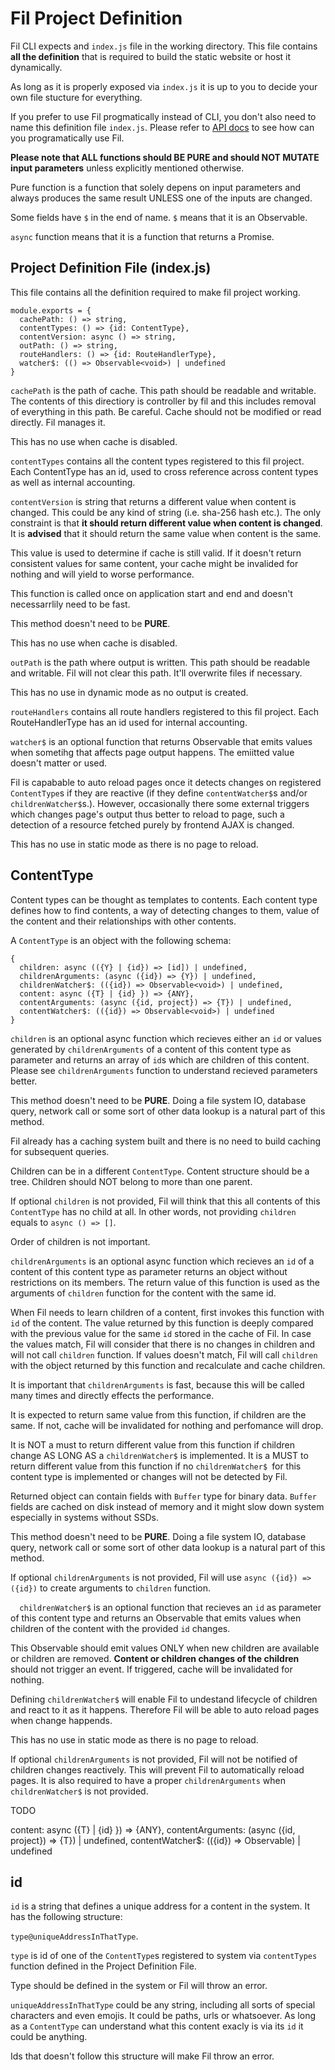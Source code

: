 # Fil Project Definition

Fil CLI expects and `index.js` file in the working directory. This file contains **all the definition** that is required to build the static website or host it dynamically. 

As long as it is properly exposed via `index.js` it is up to you to decide your own file stucture for everything.

If you prefer to use Fil progmatically instead of CLI, you don't also need to name this definition file `index.js`. Please refer to [API docs](/API.md) to see how can you programatically use Fil.

**Please note that ALL functions should BE PURE and should NOT MUTATE input parameters** unless explicitly mentioned otherwise.

Pure function is a function that solely depens on input parameters and always produces the same result UNLESS one of the inputs are changed.

Some fields have `$` in the end of name. `$` means that it is an Observable.

`async` function means that it is a function that returns a Promise.

## Project Definition File (index.js)

This file contains all the definition required to make fil project working. 

```
module.exports = {
  cachePath: () => string,
  contentTypes: () => {id: ContentType},
  contentVersion: async () => string,
  outPath: () => string,
  routeHandlers: () => {id: RouteHandlerType},
  watcher$: (() => Observable<void>) | undefined
}
```
`cachePath` is the path of cache. This path should be readable and writable. The contents of this directiory is controller by fil and this includes removal of everything in this path. Be careful. Cache should not be modified or read directly. Fil manages it.

This has no use when cache is disabled.



`contentTypes` contains all the content types registered to this fil project. Each ContentType has an id, used to cross reference across content types as well as internal accounting. 



`contentVersion` is string that returns a different value when content is changed. This could be any kind of string (i.e. sha-256 hash etc.). The only constraint is that **it should return different value when content is changed**. It is **advised** that it should return the same value when content is the same.

This value is used to determine if cache is still valid. If it doesn't return consistent values for same content, your cache might be invalided for nothing and will yield to worse performance.

This function is called once on application start and end and doesn't necessarrlily need to be fast.

This method doesn't need to be **PURE**.

This has no use when cache is disabled.



`outPath` is the path where output is written. This path should be readable and writable. Fil will not clear this path. It'll overwrite files if necessary.

This has no use in dynamic mode as no output is created.



`routeHandlers` contains all route handlers registered to this fil project. Each RouteHandlerType has an id used for internal accounting.



`watcher$` is an optional function that returns Observable that emits values when sometihg that affects page output happens. The emiitted value doesn't matter or used.

Fil is capabable to auto reload pages once it detects changes on registered `ContentType`s if they are reactive (if they define `contentWatcher$`s and/or `childrenWatcher$`s.). However, occasionally there some external triggers which changes page's output thus better to reload to page, such a detection of a resource fetched purely by frontend AJAX is changed.

This has no use in static mode as there is no page to reload.

## ContentType

Content types can be thought as templates to contents. Each content type defines how to find contents, a way of detecting changes to them, value of the content and their relationships with other contents.

A `ContentType` is an object with the following schema:

```
{
  children: async (({Y} | {id}) => [id]) | undefined,
  childrenArguments: (async ({id}) => {Y}) | undefined,
  childrenWatcher$: (({id}) => Observable<void>) | undefined,
  content: async ({T} | {id} }) => {ANY},
  contentArguments: (async ({id, project}) => {T}) | undefined,
  contentWatcher$: (({id}) => Observable<void>) | undefined
}
```
`children` is an optional async function which recieves either an `id` or values generated by `childrenArguments` of a content of this content type as parameter and returns an array of `id`s which are children of this content. Please see `childrenArguments` function to understand recieved parameters better.

This method doesn't need to be **PURE**. Doing a file system IO, database query, network call or some sort of other data lookup is a natural part of this method. 

Fil already has a caching system built and there is no need to build caching for subsequent queries. 

Children can be in a different `ContentType`. Content structure should be a tree. Children should NOT belong to more than one parent. 

If optional `children` is not provided, Fil will think that this all contents of this `ContentType` has no child at all. In other words, not providing `children` equals to `async () => []`.

Order of children is not important.



`childrenArguments` is an optional async function which recieves an `id` of a content of this content type as parameter returns an object without restrictions on its members. The return value of this function is used as the arguments of `children` function for the content with the same id.

When Fil needs to learn children of a content, first invokes this function with `id` of the content. The value returned by this function is deeply compared with the previous value for the same `id` stored in the cache of Fil.  In case the values match, Fil will consider that there is no changes in children and will not call `children` function. If values doesn't match, Fil will call `children` with the object returned by this function and recalculate and cache children.

It is important that `childrenArguments` is fast, because this will be called many times and directly effects the performance. 

It is expected to return same value from this function, if children are the same. If not, cache will be invalidated for nothing and perfomance will drop.

It is NOT a must to return different value from this function if children change AS LONG AS  a `childrenWatcher$` is implemented. It is a MUST to return different value from this function if no `childrenWatcher$ `for this content type is implemented or changes will not be detected by Fil.

Returned object can contain fields with `Buffer` type for binary data. `Buffer` fields are cached on disk instead of memory and it might slow down system especially in systems without SSDs.

This method doesn't need to be **PURE**. Doing a file system IO, database query, network call or some sort of other data lookup is a natural part of this method. 

If optional `childrenArguments` is not provided, Fil will use `async ({id}) => ({id})` to create arguments to `children` function.



`  childrenWatcher$` is an optional function that recieves an `id` as parameter of this content type and returns an Observable that emits values when children of the content with the provided `id` changes.

This Observable should emit values ONLY when new children are available or children are removed. **Content or children changes of the children** should not trigger an event. If triggered, cache will be invalidated for nothing.

Defining `childrenWatcher$` will enable Fil to undestand lifecycle of children and react to it as it happens. Therefore Fil will be able to auto reload pages when change happends.

This has no use in static mode as there is no page to reload.

If optional `childrenArguments` is not provided, Fil will not be notified of children changes reactively. This will prevent Fil to automatically reload pages. It is also required to have a proper `childrenArguments` when `childrenWatcher$` is not provided.



TODO

  content: async ({T} | {id} }) => {ANY},
  contentArguments: (async ({id, project}) => {T}) | undefined,
  contentWatcher$: (({id}) => Observable<void>) | undefined

## id

`id` is a string that defines a unique address for a content in the system. It has the following structure:

`type@uniqueAddressInThatType`.

`type` is id of one of the `ContentType`s registered to system via `contentTypes` function defined in the Project Definition File.

Type should be defined in the system or Fil will throw an error.

`uniqueAddressInThatType` could be any string, including all sorts of special characters and even emojis. It could be paths, urls or whatsoever. As long as a `ContentType` can understand what this content exacly is via its `id` it could be anything.

Ids that doesn't follow this structure will make Fil throw an error.